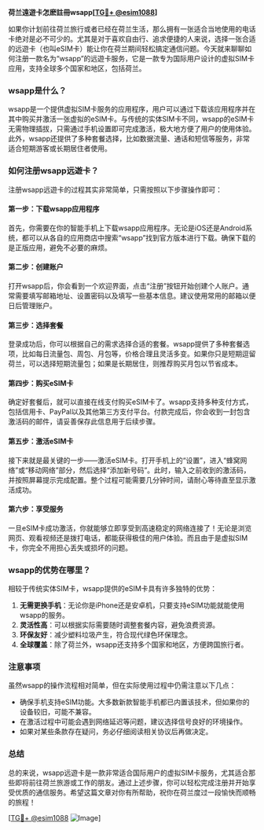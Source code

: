 **荷兰遠遊卡怎麽註冊wsapp[[TG💪+ @esim1088](https://t.me/s/esim1088)]**

如果你计划前往荷兰旅行或者已经在荷兰生活，那么拥有一张适合当地使用的电话卡绝对是必不可少的。尤其是对于喜欢自由行、追求便捷的人来说，选择一张合适的远遊卡（也叫eSIM卡）能让你在荷兰期间轻松搞定通信问题。今天就来聊聊如何注册一款名为“wsapp”的远遊卡服务，它是一款专为国际用户设计的虚拟SIM卡应用，支持全球多个国家和地区，包括荷兰。

### wsapp是什么？
wsapp是一个提供虚拟SIM卡服务的应用程序，用户可以通过下载该应用程序并在其中购买并激活一张虚拟的eSIM卡。与传统的实体SIM卡不同，wsapp的eSIM卡无需物理插拔，只需通过手机设置即可完成激活，极大地方便了用户的使用体验。此外，wsapp还提供了多种套餐选择，比如数据流量、通话和短信等服务，非常适合短期游客或长期居住者使用。

### 如何注册wsapp远遊卡？
注册wsapp远遊卡的过程其实非常简单，只需按照以下步骤操作即可：

#### 第一步：下载wsapp应用程序
首先，你需要在你的智能手机上下载wsapp应用程序。无论是iOS还是Android系统，都可以从各自的应用商店中搜索“wsapp”找到官方版本进行下载。确保下载的是正版应用，避免不必要的麻烦。

#### 第二步：创建账户
打开wsapp后，你会看到一个欢迎界面，点击“注册”按钮开始创建个人账户。通常需要填写邮箱地址、设置密码以及填写一些基本信息。建议使用常用的邮箱以便日后管理账户。

#### 第三步：选择套餐
登录成功后，你可以根据自己的需求选择合适的套餐。wsapp提供了多种套餐选项，比如每日流量包、周包、月包等，价格合理且灵活多变。如果你只是短期逗留荷兰，可以选择短期流量包；如果是长期居住，则推荐购买月包以节省成本。

#### 第四步：购买eSIM卡
确定好套餐后，就可以直接在线支付购买eSIM卡了。wsapp支持多种支付方式，包括信用卡、PayPal以及其他第三方支付平台。付款完成后，你会收到一封包含激活码的邮件，请妥善保存此信息用于后续步骤。

#### 第五步：激活eSIM卡
接下来就是最关键的一步——激活eSIM卡。打开手机上的“设置”，进入“蜂窝网络”或“移动网络”部分，然后选择“添加新号码”。此时，输入之前收到的激活码，并按照屏幕提示完成配置。整个过程可能需要几分钟时间，请耐心等待直至显示激活成功。

#### 第六步：享受服务
一旦eSIM卡成功激活，你就能够立即享受到高速稳定的网络连接了！无论是浏览网页、观看视频还是拨打电话，都能获得极佳的用户体验。而且由于是虚拟SIM卡，你完全不用担心丢失或损坏的问题。

### wsapp的优势在哪里？
相较于传统实体SIM卡，wsapp提供的eSIM卡具有许多独特的优势：
1. **无需更换手机**：无论你是iPhone还是安卓机，只要支持eSIM功能就能使用wsapp的服务。
2. **灵活性高**：可以根据实际需要随时调整套餐内容，避免浪费资源。
3. **环保友好**：减少塑料垃圾产生，符合现代绿色环保理念。
4. **全球覆盖**：除了荷兰外，wsapp还支持多个国家和地区，方便跨国旅行者。

### 注意事项
虽然wsapp的操作流程相对简单，但在实际使用过程中仍需注意以下几点：
- 确保手机支持eSIM功能。大多数新款智能手机都已内置该技术，但如果你的设备较旧，可能不兼容。
- 在激活过程中可能会遇到网络延迟等问题，建议选择信号良好的环境操作。
- 如果对某些条款存在疑问，务必仔细阅读相关协议后再做决定。

### 总结
总的来说，wsapp远遊卡是一款非常适合国际用户的虚拟SIM卡服务，尤其适合那些即将前往荷兰旅游或工作的朋友。通过上述步骤，你可以轻松完成注册并开始享受优质的通信服务。希望这篇文章对你有所帮助，祝你在荷兰度过一段愉快而顺畅的旅程！

[[TG💪+ @esim1088](https://t.me/s/esim1088) ![Image](https://i.postimg.cc/4NQfJmqS/Snipaste-2025-05-13-00-14-12.png)]
